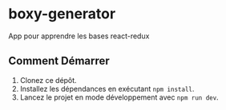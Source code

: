 # boxy-generator

App pour apprendre les bases react-redux

## Comment Démarrer

1. Clonez ce dépôt.
2. Installez les dépendances en exécutant `npm install`.
3. Lancez le projet en mode développement avec `npm run dev`.
